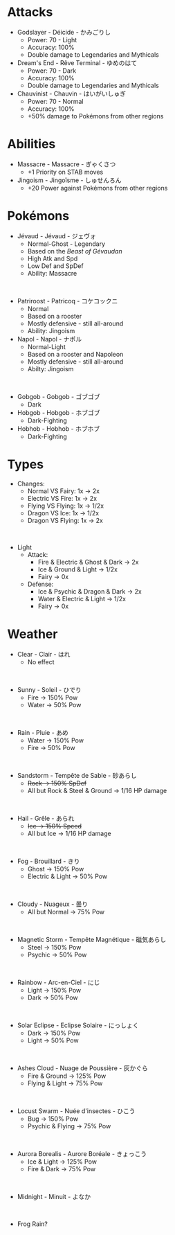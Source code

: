 # Attacks

- Godslayer - Déicide - かみごりし
  - Power: 70 - Light
  - Accuracy: 100%
  - Double damage to Legendaries and Mythicals
- Dream's End - Rêve Terminal - ゆめのはて
  - Power: 70 - Dark
  - Accuracy: 100%
  - Double damage to Legendaries and Mythicals
- Chauvinist - Chauvin - はいがいしゅぎ
  - Power: 70 - Normal
  - Accuracy: 100%
  - +50% damage to Pokémons from other regions

# Abilities

- Massacre - Massacre - ぎゃくさつ
  - +1 Priority on STAB moves
- Jingoism - Jingoïsme - しゅせんろん
  - +20 Power against Pokémons from other regions

# Pokémons

- Jévaud - Jévaud - ジェヴォ
  - Normal-Ghost - Legendary
  - Based on the *Beast of Gévaudan*
  - High Atk and Spd
  - Low Def and SpDef
  - Ability: Massacre

<br>

- Patriroost - Patricoq - コケコックニ
  - Normal
  - Based on a rooster
  - Mostly defensive - still all-around
  - Ability: Jingoism
- Napol - Napol - ナポル
  - Normal-Light
  - Based on a rooster and Napoleon
  - Mostly defensive - still all-around
  - Abilty: Jingoism

<br>

- Gobgob - Gobgob - ゴブゴブ
  - Dark
- Hobgob - Hobgob - ホブゴブ
  - Dark-Fighting
- Hobhob - Hobhob - ホブホブ
  - Dark-Fighting

# Types

- Changes:
  - Normal VS Fairy: 1x → 2x
  - Electric VS Fire: 1x → 2x
  - Flying VS Flying: 1x → 1/2x
  - Dragon VS Ice: 1x → 1/2x
  - Dragon VS Flying: 1x → 2x

<br>

- Light
  - Attack:
    - Fire & Electric & Ghost & Dark → 2x
    - Ice & Ground & Light → 1/2x
    - Fairy → 0x
  - Defense:
    - Ice & Psychic & Dragon & Dark → 2x
    - Water & Electric & Light → 1/2x
    - Fairy → 0x

# Weather

- Clear - Clair - はれ
  - No effect

<br>

- Sunny - Soleil - ひでり
  - Fire → 150% Pow
  - Water → 50% Pow

<br>

- Rain - Pluie - あめ
  - Water → 150% Pow
  - Fire → 50% Pow

<br>

- Sandstorm - Tempête de Sable - 砂あらし
  - ~~Rock → 150% SpDef~~
  - All but Rock & Steel & Ground → 1/16 HP damage

<br>

- Hail - Grêle - あられ
  - ~~Ice → 150% Speed~~
  - All but Ice → 1/16 HP damage

<br>

- Fog - Brouillard - きり
  - Ghost → 150% Pow
  - Electric & Light → 50% Pow

<br>

- Cloudy - Nuageux - 曇り
  - All but Normal → 75% Pow

<br>

- Magnetic Storm - Tempête Magnétique - 磁気あらし
  - Steel → 150% Pow
  - Psychic → 50% Pow

<br>

- Rainbow - Arc-en-Ciel - にじ
  - Light → 150% Pow
  - Dark → 50% Pow

<br>

- Solar Eclipse - Eclipse Solaire - にっしょく
  - Dark → 150% Pow
  - Light → 50% Pow

<br>

- Ashes Cloud - Nuage de Poussière - 灰かぐら
  - Fire & Ground → 125% Pow
  - Flying & Light → 75% Pow

<br>

- Locust Swarm - Nuée d'insectes - ひこう
  - Bug → 150% Pow
  - Psychic & Flying → 75% Pow

<br>

- Aurora Borealis - Aurore Boréale - きょっこう
  - Ice & Light → 125% Pow
  - Fire & Dark → 75% Pow

<br>

- Midnight - Minuit - よなか

<br>

- Frog Rain?
